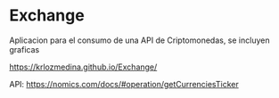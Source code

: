 # Exchange
Aplicacion para el consumo de una API de Criptomonedas, se incluyen graficas

https://krlozmedina.github.io/Exchange/

API: https://nomics.com/docs/#operation/getCurrenciesTicker
